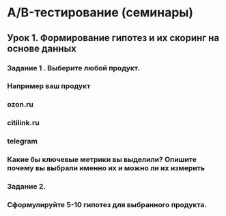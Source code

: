 # A/B-тестирование (семинары)


## Урок 1. Формирование гипотез и их скоринг на основе данных

### Задание 1 . Выберите любой продукт.

### Например ваш продукт
### ozon.ru
### citilink.ru
### telegram

### Какие бы ключевые метрики вы выделили? Опишите почему вы выбрали именно их и можно ли их измерить

### Задание 2. 

### Сформулируйте 5-10 гипотез для выбранного продукта.